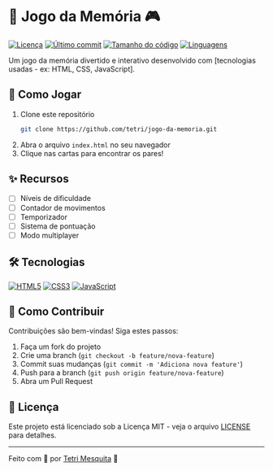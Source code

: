 # 🧠 Jogo da Memória 🎮

[![Licença](https://img.shields.io/github/license/tetri/jogo-da-memoria?color=blue)](LICENSE)
[![Último commit](https://img.shields.io/github/last-commit/tetri/jogo-da-memoria)](https://github.com/tetri/jogo-da-memoria/commits/main)
[![Tamanho do código](https://img.shields.io/github/repo-size/tetri/jogo-da-memoria)](https://github.com/tetri/jogo-da-memoria)
[![Linguagens](https://img.shields.io/github/languages/count/tetri/jogo-da-memoria)](https://github.com/tetri/jogo-da-memoria)

Um jogo da memória divertido e interativo desenvolvido com [tecnologias usadas - ex: HTML, CSS, JavaScript].

## 🚀 Como Jogar

1. Clone este repositório
   ```bash
   git clone https://github.com/tetri/jogo-da-memoria.git
   ```
2. Abra o arquivo `index.html` no seu navegador
3. Clique nas cartas para encontrar os pares!

## ✨ Recursos

- [ ] Níveis de dificuldade
- [ ] Contador de movimentos
- [ ] Temporizador
- [ ] Sistema de pontuação
- [ ] Modo multiplayer

## 🛠 Tecnologias

[![HTML5](https://img.shields.io/badge/HTML5-E34F26?style=flat&logo=html5&logoColor=white)]()
[![CSS3](https://img.shields.io/badge/CSS3-1572B6?style=flat&logo=css3&logoColor=white)]()
[![JavaScript](https://img.shields.io/badge/JavaScript-F7DF1E?style=flat&logo=javascript&logoColor=black)]()

## 🤝 Como Contribuir

Contribuições são bem-vindas! Siga estes passos:

1. Faça um fork do projeto
2. Crie uma branch (`git checkout -b feature/nova-feature`)
3. Commit suas mudanças (`git commit -m 'Adiciona nova feature'`)
4. Push para a branch (`git push origin feature/nova-feature`)
5. Abra um Pull Request

## 📄 Licença

Este projeto está licenciado sob a Licença MIT - veja o arquivo [LICENSE](LICENSE) para detalhes.

---

Feito com 🧠 por [Tetri Mesquita](https://tetri.net) 👾
